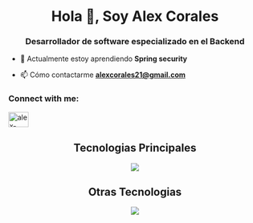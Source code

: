 <h1 align="center">Hola 👋, Soy Alex Corales</h1>
<h3 align="center">Desarrollador de software especializado en el Backend</h3>

- 🌱 Actualmente estoy aprendiendo **Spring security**

- 📫 Cómo contactarme **alexcorales21@gmail.com**

<h3 align="left">Connect with me:</h3>
<p align="left">
<a href="https://linkedin.com/in/alex-corales" target="blank"><img align="center" src="https://raw.githubusercontent.com/rahuldkjain/github-profile-readme-generator/master/src/images/icons/Social/linked-in-alt.svg" alt="alex-corales" height="30" width="40" /></a>
</p>

<h2 align="center"> Tecnologias Principales </h2> 
<p align="center">
  <a href="">
    <img src="https://skillicons.dev/icons?i=java,spring,mysql,&perline=14" />
  </a>
</p>
<h2 align="center"> Otras Tecnologias </h2> 
<p align="center">
  <a href="">
    <img src="https://skillicons.dev/icons?i=c,nodejs,pug,py,express,haskell,html,css,js,bootstrap&perline=14" />
  </a>
</p>
